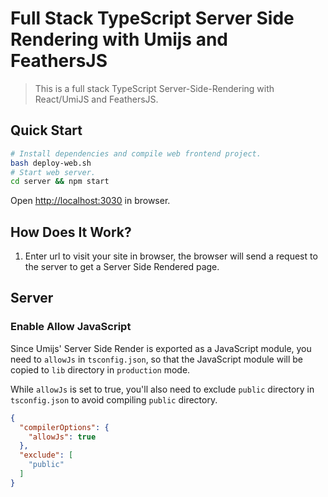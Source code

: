 # Full Stack TypeScript Server Side Rendering with Umijs and FeathersJS

> This is a full stack TypeScript Server-Side-Rendering with React/UmiJS and FeathersJS.

## Quick Start

```bash
# Install dependencies and compile web frontend project.
bash deploy-web.sh
# Start web server.
cd server && npm start
```

Open <a href='http://localhost:3030' target='_blank'>http://localhost:3030</a> in browser.

## How Does It Work?

1. Enter url to visit your site in browser, the browser will send a request to the server to get a Server Side Rendered page.



## Server

### Enable Allow JavaScript

Since Umijs' Server Side Render is exported as a JavaScript module, you need to `allowJs` in `tsconfig.json`, so that the JavaScript module will be copied to `lib` directory in `production` mode.

While `allowJs` is set to true, you'll also need to exclude `public` directory in `tsconfig.json` to avoid compiling `public` directory.

```json
{
  "compilerOptions": {
    "allowJs": true
  },
  "exclude": [
    "public"
  ]
}
```
